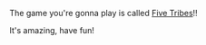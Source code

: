 The game you're gonna play is called [Five Tribes](https://boardgamegeek.com/boardgame/157354/five-tribes)!!

It's amazing, have fun!